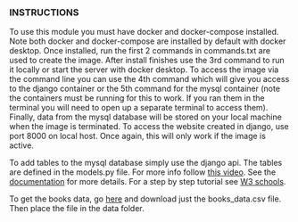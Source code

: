 ### INSTRUCTIONS
To use this module you must have docker and docker-compose installed. Note both docker and docker-compose are installed by default with docker desktop. Once installed, run the first 2 commands in commands.txt are used to create the image. After install finishes use the 3rd command to run it locally or start the server with docker desktop. To access the image via the command line you can use the 4th command which will give you access to the django container or the 5th command for the mysql container (note the containers must be running for this to work. If you ran them in the terminal you will need to open up a separate terminal to access them). Finally, data from the mysql database will be stored on your local machine when the image is terminated.
To access the website created in django, use port 8000 on local host. Once again, this will only work if the image is active.

To add tables to the mysql database simply use the django api. The tables are defined in the models.py file. For more info follow [this video](https://www.youtube.com/watch?v=z5e_8FgKZig). See the [documentation](https://docs.djangoproject.com/en/4.2/topics/db/models/) for more details. For a step by step tutorial see [W3 schools](https://www.w3schools.com/django/).

To get the books data, go [here](https://www.kaggle.com/datasets/mohamedbakhet/amazon-books-reviews/data?select=books_data.csv) and download just the books_data.csv file. Then place the file in the data folder.
